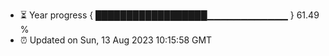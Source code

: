 - ⏳ Year progress { ██████████████████▁▁▁▁▁▁▁▁▁▁▁▁ } 61.49 %
- ⏰ Updated on Sun, 13 Aug 2023 10:15:58 GMT

